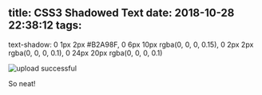 title: CSS3 Shadowed Text
date: 2018-10-28 22:38:12
tags:
---
text-shadow: 0 1px 2px #B2A98F, 0 6px 10px rgba(0, 0, 0, 0.15), 0 2px 2px rgba(0, 0, 0, 0.1), 0 24px 20px rgba(0, 0, 0, 0.1)  



![upload successful](/images/pasted-1.png)

So neat!